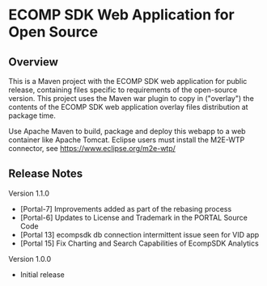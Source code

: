 # ECOMP SDK Web Application for Open Source

## Overview

This is a Maven project with the ECOMP SDK web application for public release,
containing files specific to requirements of the open-source version.  This 
project uses the Maven war plugin to copy in ("overlay") the contents of the 
ECOMP SDK web application overlay files distribution at package time.

Use Apache Maven to build, package and deploy this webapp to a web container
like Apache Tomcat.  Eclipse users must install the M2E-WTP connector, see 
https://www.eclipse.org/m2e-wtp/

## Release Notes

Version 1.1.0
- [Portal-7] Improvements added as part of the rebasing process
- [Portal-6] Updates to License and Trademark in the PORTAL Source Code
- [Portal 13] ecompsdk db connection intermittent issue seen for VID app 
- [Portal 15] Fix Charting and Search Capabilities of EcompSDK Analytics
 
Version 1.0.0
- Initial release
